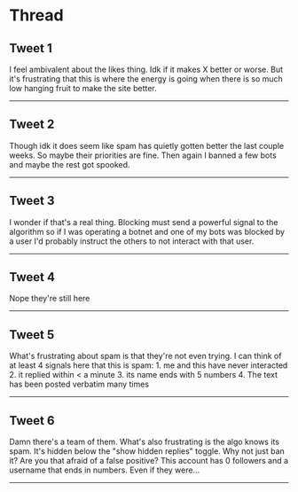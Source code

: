 # Thread

## Tweet 1

I feel ambivalent about the likes thing. Idk if it makes X better or worse. But it's frustrating that this is where the energy is going when there is so much low hanging fruit to make the site better.

---

## Tweet 2

Though idk it does seem like spam has quietly gotten better the last couple weeks. So maybe their priorities are fine. Then again I banned a few bots and maybe the rest got spooked.

---

## Tweet 3

I wonder if that's a real thing. Blocking must send a powerful signal to the algorithm so if I was operating a botnet and one of my bots was blocked by a user I'd probably instruct the others to not interact with that user.

---

## Tweet 4

Nope they're still here

---

## Tweet 5

What's frustrating about spam is that they're not even trying. I can think of at least 4 signals here that this is spam: 1. me and this have never interacted 2. it replied within &lt; a minute 3. its name ends with 5 numbers 4. The text has been posted verbatim many times

---

## Tweet 6

Damn there's a team of them. What's also frustrating is the algo knows its spam. It's hidden below the "show hidden replies" toggle. Why not just ban it? Are you that afraid of a false positive? This account has 0 followers and a username that ends in numbers. Even if they were…

---

